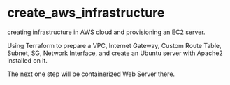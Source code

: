# create_aws_infrastructure
creating infrastructure in AWS cloud and provisioning an EC2 server.

Using Terraform to prepare a VPC, Internet Gateway, Custom Route Table, Subnet, SG, Network Interface, and create an Ubuntu server with Apache2 installed on it.

The next one step will be containerized Web Server there.

